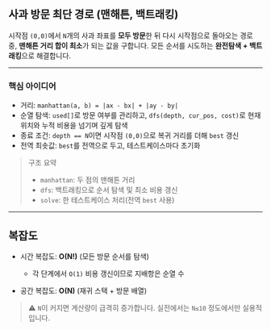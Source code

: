 ## 사과 방문 최단 경로 (맨해튼, 백트래킹)

시작점 `(0,0)`에서 `N`개의 사과 좌표를 **모두 방문**한 뒤 다시 시작점으로 돌아오는 경로 중, **맨해튼 거리 합이 최소**가 되는 값을 구합니다.
모든 순서를 시도하는 **완전탐색 + 백트래킹**으로 해결합니다.

---

### 핵심 아이디어

* 거리: `manhattan(a, b) = |ax - bx| + |ay - by|`
* 순열 탐색: `used[]`로 방문 여부를 관리하고, `dfs(depth, cur_pos, cost)`로 현재 위치와 누적 비용을 넘기며 깊게 탐색
* 종료 조건: `depth == N`이면 시작점 `(0,0)`으로 복귀 거리를 더해 `best` 갱신
* 전역 최솟값: `best`를 전역으로 두고, 테스트케이스마다 초기화

> 구조 요약
>
> * `manhattan`: 두 점의 맨해튼 거리
> * `dfs`: 백트래킹으로 순서 탐색 및 최소 비용 갱신
> * `solve`: 한 테스트케이스 처리(전역 `best` 사용)

---

## 복잡도

* 시간 복잡도: **O(N!)** (모든 방문 순서를 탐색)

  * 각 단계에서 `O(1)` 비용 갱신이므로 지배항은 순열 수
* 공간 복잡도: **O(N)** (재귀 스택 + 방문 배열)

> ⚠️ `N`이 커지면 계산량이 급격히 증가합니다. 실전에서는 `N≤10` 정도에서만 실용적입니다.
